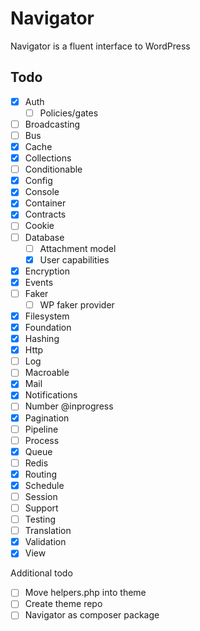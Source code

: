 # Navigator

Navigator is a fluent interface to WordPress


## Todo

- [x] Auth
  - [ ] Policies/gates
- [ ] Broadcasting
- [ ] Bus
- [x] Cache
- [x] Collections
- [ ] Conditionable
- [x] Config
- [x] Console
- [x] Container
- [x] Contracts
- [ ] Cookie
- [ ] Database
  - [ ] Attachment model
  - [x] User capabilities
- [x] Encryption
- [x] Events
- [ ] Faker
  - [ ] WP faker provider
- [x] Filesystem
- [x] Foundation
- [x] Hashing
- [x] Http
- [ ] Log
- [ ] Macroable
- [x] Mail
- [x] Notifications
- [ ] Number @inprogress
- [x] Pagination
- [ ] Pipeline
- [ ] Process
- [x] Queue
- [ ] Redis
- [x] Routing
- [x] Schedule
- [ ] Session
- [ ] Support
- [ ] Testing
- [ ] Translation
- [x] Validation
- [x] View

Additional todo
- [ ] Move helpers.php into theme
- [ ] Create theme repo
- [ ] Navigator as composer package
